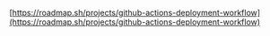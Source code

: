 [https://roadmap.sh/projects/github-actions-deployment-workflow](https://roadmap.sh/projects/github-actions-deployment-workflow)
